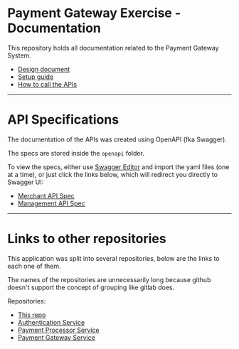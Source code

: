 # Payment Gateway Exercise - Documentation

This repository holds all documentation related to the Payment Gateway System.

- [Design document](SYSTEM_DESIGN.md)
- [Setup guide](SETUP_GUIDE.md)
- [How to call the APIs](USAGE.md)

---

# API Specifications

The documentation of the APIs was created using OpenAPI (fka Swagger).

The specs are stored inside the `openapi` folder.

To view the specs, either use [Swagger Editor](https://editor.swagger.io/) and import the yaml files (one at a time), or just click the links below, which will redirect you directly to Swagger UI:

- [Merchant API Spec](https://petstore.swagger.io/)
- [Management API Spec](https://petstore.swagger.io/)

---

# Links to other repositories

This application was split into several repositories, below are the links to each one of them.

The names of the repositories are unnecessarily long because github doesn't support the concept of grouping like gitlab does.

Repositories:

- [This repo](https://github.com/gustavooferreira/pgw-docs)
- [Authentication Service](https://github.com/gustavooferreira/pgw-auth-service)
- [Payment Processor Service](https://github.com/gustavooferreira/pgw-payment-processor-service)
- [Payment Gateway Service](https://github.com/gustavooferreira/pgw-payment-gateway-service)
